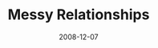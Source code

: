 ---
layout: message
category: message
series: "We Wish You A Messy Christmas"
title: "Messy Relationships"
date: 2008-12-07
message_id: 537
---